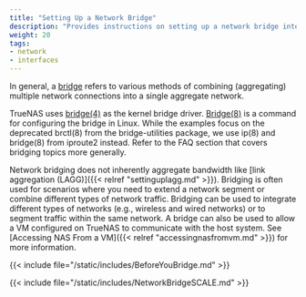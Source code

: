 ```yaml
---
title: "Setting Up a Network Bridge"
description: "Provides instructions on setting up a network bridge interface."
weight: 20
tags:
- network
- interfaces
---
```


In general, a [bridge](https://tools.ietf.org/html/rfc6325) refers to various methods of combining (aggregating) multiple network connections into a single aggregate network.

TrueNAS uses [bridge(4)](https://www.freebsd.org/cgi/man.cgi?bridge(4)) as the kernel bridge driver.
[Bridge(8)](https://wiki.linuxfoundation.org/networking/bridge) is a command for configuring the bridge in Linux.
While the examples focus on the deprecated brctl(8) from the bridge-utilities package, we use ip(8) and bridge(8) from iproute2 instead. Refer to the FAQ section that covers bridging topics more generally.

Network bridging does not inherently aggregate bandwidth like [link aggregation (LAGG)]({{< relref "settinguplagg.md" >}}).
Bridging is often used for scenarios where you need to extend a network segment or combine different types of network traffic.
Bridging can be used to integrate different types of networks (e.g., wireless and wired networks) or to segment traffic within the same network.
A bridge can also be used to allow a VM configured on TrueNAS to communicate with the host system. See [Accessing NAS From a VM]({{< relref "accessingnasfromvm.md" >}}) for more information.

{{< include file="/static/includes/BeforeYouBridge.md" >}}

{{< include file="/static/includes/NetworkBridgeSCALE.md" >}}
